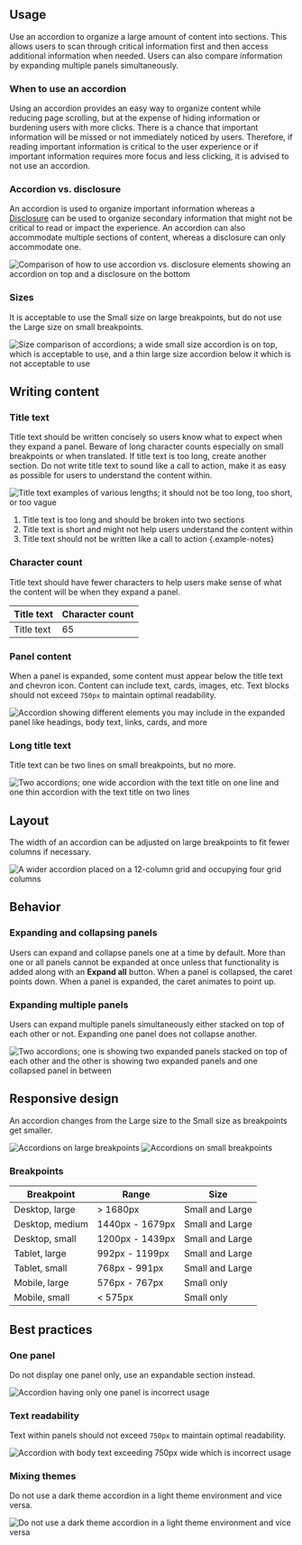 ## Usage 
Use an accordion to organize a large amount of content into sections. This allows users to scan through critical information first and then access additional information when needed. Users can also compare information by expanding multiple panels simultaneously.

### When to use an accordion 
Using an accordion provides an easy way to organize content while reducing page scrolling, but at the expense of hiding information or burdening users with more clicks. There is a chance that important information will be missed or not immediately noticed by users. Therefore, if reading important information is critical to the user experience or if important information requires more focus and less clicking, it is advised to not use an accordion.

### Accordion vs. disclosure 
An accordion is used to organize important information whereas a [Disclosure](/patterns/disclosure/) can be used to organize secondary information that might not be critical to read or impact the experience. An accordion can also accommodate multiple sections of content, whereas a disclosure can only accommodate one.

<uxdot-example>
   <img src="{{ '../accordion-vs-disclosure.png' | url }}" alt="Comparison of how to use accordion vs. disclosure elements showing an accordion on top and a disclosure on the bottom">
</uxdot-example>

### Sizes 
It is acceptable to use the Small size on large breakpoints, but do not use the Large size on small breakpoints.

<uxdot-example>
   <img src="{{ '../accordion-sizes-best-practices.png' | url }}" alt="Size comparison of accordions; a wide small size accordion is on top, which is acceptable to use, and a thin large size accordion below it which is not acceptable to use">
</uxdot-example>


## Writing content 
### Title text 
Title text should be written concisely so users know what to expect when they expand a panel. Beware of long character counts especially on small breakpoints or when translated. If title text is too long, create another section. Do not write title text to sound like a call to action, make it as easy as possible for users to understand the content within.

<uxdot-example>
   <img src="{{ '../accordion-title-text.png' | url }}" alt="Title text examples of various lengths; it should not be too long, too short, or too vague">
</uxdot-example>

1) Title text is too long and should be broken into two sections
2) Title text is short and might not help users understand the content within
3) Title text should not be written like a call to action
   {.example-notes}

### Character count 
Title text should have fewer characters to help users make sense of what the content will be when they expand a panel.

<rh-table>
  <table>
    <thead>
      <tr>
        <th scope="col" data-label="Title text">Title text</th>
        <th scope="col" data-label="Character count">Character count</th>
      </tr>
    </thead>
    <tbody>
      <tr>
        <td data-label="Title text">Title text</td>
        <td data-label="Character count">65</td>
      </tr>
    </tbody>
  </table>
</rh-table>
    
### Panel content 
When a panel is expanded, some content must appear below the title text and chevron icon. Content can include text, cards, images, etc. Text blocks should not exceed `750px` to maintain optimal readability.

<uxdot-example>
  <img src="{{ '../accordion-panel-content.png' | url }}" alt="Accordion showing different elements you may include in the expanded panel like headings, body text, links, cards, and more">
</uxdot-example>

### Long title text 
Title text can be two lines on small breakpoints, but no more.

<uxdot-example width-adjustment="544px">
  <img src="{{ '../accordion-long-title-text.png' | url }}" alt="Two accordions; one wide accordion with the text title on one line and one thin accordion with the text title on two lines">
</uxdot-example>

## Layout 
The width of an accordion can be adjusted on large breakpoints to fit fewer columns if necessary.

<uxdot-example width-adjustment="872px">
  <img src="{{ '../accordion-layout.png' | url }}" alt="A wider accordion placed on a 12-column grid and occupying four grid columns">
</uxdot-example>

## Behavior

### Expanding and collapsing panels 
Users can expand and collapse panels one at a time by default. More than one or all panels cannot be expanded at once unless that functionality is added along with an **Expand all** button. When a panel is collapsed, the caret points down. When a panel is expanded, the caret animates to point up.

### Expanding multiple panels 
Users can expand multiple panels simultaneously either stacked on top of each other or not. Expanding one panel does not collapse another.

<uxdot-example width-adjustment="872px" >
  <img src="{{ '../accordion-expanding-multiple-panels.png' | url }}" alt="Two accordions; one is showing two expanded panels stacked on top of each other and the other is showing two expanded panels and one collapsed panel in between">
</uxdot-example>

## Responsive design 
An accordion changes from the Large size to the Small size as breakpoints get smaller.

<uxdot-example no-border variant="full">
  <img src="{{ '../accordion-breakpoints-large.png' | url }}" alt="Accordions on large breakpoints">
</uxdot-example>

<uxdot-example no-border width-adjustment="576px" alignment="left" variant="full">
  <img src="{{ '../accordion-breakpoints-small.png' | url }}" alt="Accordions on small breakpoints">
</uxdot-example>

### Breakpoints

<rh-table>
  <table>
    <thead>
      <tr>
        <th scope="col" data-label="Breakpoint">Breakpoint</th>
        <th scope="col" data-label="Range">Range</th>
        <th scope="col" data-label="Size">Size</th>
      </tr>
    </thead>
    <tbody>
      <tr>
        <td data-label="Breakpoint">Desktop, large</td>
        <td data-label="Range">> 1680px</td>
        <td data-label="Size">Small and Large</td>
      </tr>
      <tr>
        <td data-label="Breakpoint">Desktop, medium</td>
        <td data-label="Range">1440px - 1679px</td>
        <td data-label="Size">Small and Large</td>
      </tr>
      <tr>
        <td data-label="Breakpoint">Desktop, small</td>
        <td data-label="Range">1200px - 1439px</td>
        <td data-label="Size">Small and Large</td>
      </tr>
      <tr>
        <td data-label="Breakpoint">Tablet, large</td>
        <td data-label="Range">992px - 1199px</td>
        <td data-label="Size">Small and Large</td>
      </tr>
      <tr>
        <td data-label="Breakpoint">Tablet, small</td>
        <td data-label="Range">768px - 991px</td>
        <td data-label="Size">Small and Large</td>
      </tr>
      <tr>
        <td data-label="Breakpoint">Mobile, large</td>
        <td data-label="Range">576px - 767px</td>
        <td data-label="Size">Small only</td>
      </tr>
      <tr>
        <td data-label="Breakpoint">Mobile, small</td>
        <td data-label="Range">< 575px</td>
        <td data-label="Size">Small only</td>
      </tr>
    </tbody>
  </table>
</rh-table>

## Best practices 
### One panel 
Do not display one panel only, use an expandable section instead.

<uxdot-example danger>
  <img src="{{ '../accordion-best-practice-1.png' | url }}" alt="Accordion having only one panel is incorrect usage">
</uxdot-example>

### Text readability 
Text within panels should not exceed `750px` to maintain optimal readability.

<uxdot-example danger>
  <img src="{{ '../accordion-best-practice-2.png' | url }}" alt="Accordion with body text exceeding 750px wide which is incorrect usage">
</uxdot-example>


### Mixing themes 
Do not use a dark theme accordion in a light theme environment and vice versa.

<uxdot-example danger>
  <img src="{{ '../accordion-best-practice-3.png' | url }}" alt="Do not use a dark theme accordion in a light theme environment and vice versa">
</uxdot-example>
